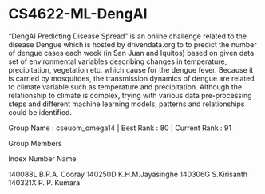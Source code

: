 # CS4622-ML-DengAI
“DengAI Predicting Disease Spread” is an online challenge related to the disease Dengue which is hosted by drivendata.org to to predict the number of dengue cases each week (in San Juan and Iquitos) based on given data set of environmental variables describing changes in temperature, precipitation, vegetation etc. which cause for the dengue fever. Because it is carried by mosquitoes, the transmission dynamics of dengue are related to climate variable such as temperature and precipitation. Although the relationship to climate is complex, trying with various data pre-processing steps and different machine learning models, patterns and relationships could be identified.

Group Name : cseuom_omega14	 |	 Best Rank : 80		 | 	Current Rank : 91

Group Members

Index Number		Name

140088L		      B.P.A. Cooray
140250D		      K.H.M.Jayasinghe 
140306G		      S.Kirisanth
140321X		      P. P. Kumara

